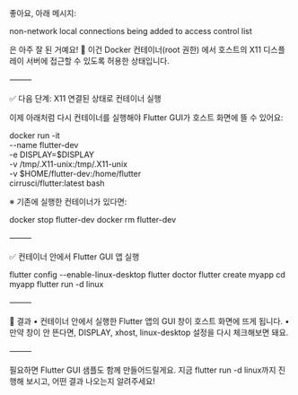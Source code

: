 
좋아요, 아래 메시지:

non-network local connections being added to access control list

은 아주 잘 된 거예요! 🎉
이건 Docker 컨테이너(root 권한) 에서 호스트의 X11 디스플레이 서버에 접근할 수 있도록 허용한 상태입니다.

⸻

✅ 다음 단계: X11 연결된 상태로 컨테이너 실행

이제 아래처럼 다시 컨테이너를 실행해야 Flutter GUI가 호스트 화면에 뜰 수 있어요:

docker run -it \
  --name flutter-dev \
  -e DISPLAY=$DISPLAY \
  -v /tmp/.X11-unix:/tmp/.X11-unix \
  -v $HOME/flutter-dev:/home/flutter \
  cirrusci/flutter:latest bash

※ 기존에 실행한 컨테이너가 있다면:

docker stop flutter-dev
docker rm flutter-dev


⸻

✅ 컨테이너 안에서 Flutter GUI 앱 실행

flutter config --enable-linux-desktop
flutter doctor
flutter create myapp
cd myapp
flutter run -d linux


⸻

🎯 결과
	•	컨테이너 안에서 실행한 Flutter 앱의 GUI 창이 호스트 화면에 뜨게 됩니다.
	•	만약 창이 안 뜬다면, DISPLAY, xhost, linux-desktop 설정을 다시 체크해보면 돼요.

⸻

필요하면 Flutter GUI 샘플도 함께 만들어드릴게요.
지금 flutter run -d linux까지 진행해 보시고, 어떤 결과 나오는지 알려주세요!

